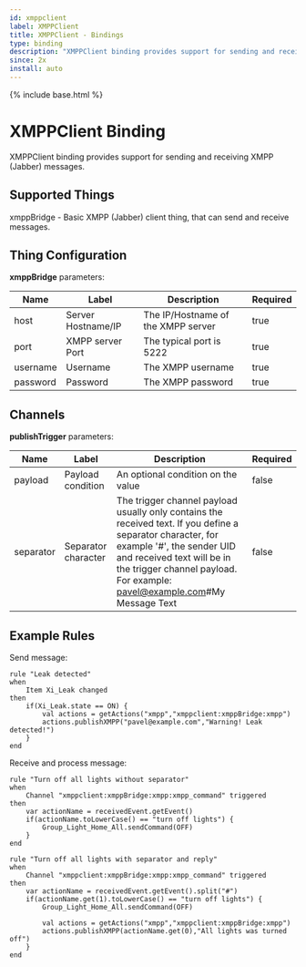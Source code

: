 ```yaml
---
id: xmppclient
label: XMPPClient
title: XMPPClient - Bindings
type: binding
description: "XMPPClient binding provides support for sending and receiving XMPP (Jabber) messages."
since: 2x
install: auto
---
```


<!-- Attention authors: Do not edit directly. Please add your changes to the appropriate source repository -->

{% include base.html %}

# XMPPClient Binding

XMPPClient binding provides support for sending and receiving XMPP (Jabber) messages.

## Supported Things

xmppBridge - Basic XMPP (Jabber) client thing, that can send and receive messages.

## Thing Configuration

**xmppBridge** parameters:

| Name   |      Label      |  Description |  Required |
|----------|-------------|------|------|
| host | Server Hostname/IP | The IP/Hostname of the XMPP server | true |
| port | XMPP server Port | The typical port is 5222 | true |
| username | Username | The XMPP username | true |
| password | Password | The XMPP password | true |


## Channels

**publishTrigger** parameters:

| Name   |      Label      |  Description |  Required |
|----------|-------------|------|------|
| payload | Payload condition | An optional condition on the value | false |
| separator | Separator character | The trigger channel payload usually only contains the received text. If you define a separator character, for example '#', the sender UID and received text will be in the trigger channel payload. For example: pavel@example.com#My Message Text | false |

## Example Rules

Send message:

```
rule "Leak detected"
when
    Item Xi_Leak changed
then
    if(Xi_Leak.state == ON) {
        val actions = getActions("xmpp","xmppclient:xmppBridge:xmpp")
        actions.publishXMPP("pavel@example.com","Warning! Leak detected!")
    }
end
```

Receive and process message:

```
rule "Turn off all lights without separator"
when
    Channel "xmppclient:xmppBridge:xmpp:xmpp_command" triggered
then
    var actionName = receivedEvent.getEvent()
    if(actionName.toLowerCase() == "turn off lights") {
        Group_Light_Home_All.sendCommand(OFF)
    }
end

rule "Turn off all lights with separator and reply"
when
    Channel "xmppclient:xmppBridge:xmpp:xmpp_command" triggered
then
    var actionName = receivedEvent.getEvent().split("#")
    if(actionName.get(1).toLowerCase() == "turn off lights") {
        Group_Light_Home_All.sendCommand(OFF)

        val actions = getActions("xmpp","xmppclient:xmppBridge:xmpp")
        actions.publishXMPP(actionName.get(0),"All lights was turned off")
    }
end
```
